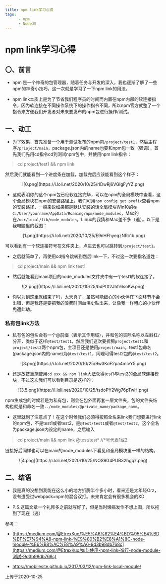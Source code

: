 ```yaml
---
title: npm link学习心得
tags: 
      - npm
      - NodeJS
---
```


npm link学习心得
=================================

〇、前言
---------------------------

- npm 是一个神奇的包管理器，随着任务与开发的深入，我也逐渐了解了一些npm的神奇小技巧，这一次就是学习了一下npm link的用法。<!--more-->

- npm link本质上是为了节省我们程序员的时间而内置在npm内部的软连接指令，因为软连接在不同操作系统下的操作指令不同，所以npm官方就整了一个指令来方便我们开发者对未来要发布的npm包进行操作/测试。

一、动工
-----------------------------

- 为了效果，首先准备一个用于测试发布的npm包`/project/test1`，然后主程序`/prioject/main`，package.json内的name也要和npm包一致（强调），首先我们先用cd指令cd到测试npm包中，并使用npm link指令：
> cd project/test1 && npm link

然后我们就能看到一个进度条在加载，加载完后应该能看到这个样子：

<center>![0.png](https://i.loli.net/2020/10/25/rlDwRj6VGIgFyYZ.png)</center>

- 这就表明你的这个npm包已经软连接完毕，可以在npm的全局模块中查看，这个全局模块在npm的安装路径上，我们可用`npm config get prefix`查看npm的安装路径，一般来说如果都是默认安装的话全局模块Win10的`在C:/User/yourname/AppData/Roaming/npm/node_modules`，Mac的在`/usr/local/lib/node_modules`，Linux的我猜和Mac差不多（逃）。以下是我电脑里的截图：

<center>![1.png](https://i.loli.net/2020/10/25/E9nHFhyeqzNRc1b.png)</center>

可以看到有一个软连接符号在文件夹上，点进去也可以跳转到`/project/test1`。

- 之后就简单了，再使用cd指令跳转到然后link一下，不过这一次要指名道姓：
> cd project/main && npm link test1

- 然后就能看到main项目的node_modules文件夹中有一个test1的软连接了。

<center>![2.png](https://i.loli.net/2020/10/25/bdPtX2Jhfr6soKw.png)</center>

- 你以为到这里就结束了吗，太天真了，虽然可能细心的小伙伴在下面环节不会出错，但是我还是要把我的浪费时间血泪史贴出来，让像我一样粗心的小伙伴免遭此劫。

### 私有包link方法

- 私有包的包名会有一个@前缀（表示其作用域），并和包的实际名称以左斜杠`/`分开，类似于这样`@test/test1`，然后我们这次要折腾`project/test1`和`project/test2`两个npm包，主项目还是使用`project/main`，test1包命名(package.json内的name)为`@test/test1`，同理可得test2包的`@test/test2`。

<center>![3.png](https://i.loli.net/2020/10/25/9w3KoF2pa4mIvY5.png)</center>

- 还是故技重施使用`cd xxx && npm link`大法获得test1与test2的全局软连接模块，不过这次我们可以看到目录是这样的：

<center>![3.5.png](https://i.loli.net/2020/10/25/tsdoPY2Wg76pTwH.png)</center>

npm生成包的时候若是为私有包，则会在包外面再套一层文件夹，包的文件夹结构也就是和命名一致`../node_modules/@private_name/package_name`。

- 这里就到了注意点了！在这个时候我们必须得按照全名来link我们想要进行link的npm包，不是test1或者test2，是`@test/test1`或者`@test/test2`，这个全名为package.json内设定的name，之后输入
> cd project/main && npm link @test/test* //*号代表1或2

链接好后同样也可以在main的node_modules下看见和全局模块里一样的结构。

<center>![4.png](https://i.loli.net/2020/10/25/NOS9G4PUB32hgqz.png)</center>

二、结语
-----------------------------

- 我是真的没想到我能在这么小的地方折腾半个多小时，看来还是太年轻Orz，没有遭受过webpack+npm的混合双打。未来肯定会有很多机会的XD

- P.S.这篇文章一个礼拜多之前就写好了，但是当时懒癌发作不想上图，所以拖到了现在（逃）

参考：

- [https://medium.com/@EtrexKuo/%E5%A6%82%E4%BD%95%E4%BD%BF%E7%94%A8-npm-link-%E9%80%B2%E8%A1%8C-node-module-%E6%B8%AC%E8%A9%A6-9d3b98db768c](https://medium.com/@EtrexKuo/如何使用-npm-link-進行-node-module-測試-9d3b98db768c)

- https://mobilesite.github.io/2017/03/12/npm-link-local-module/

上传于2020-10-25